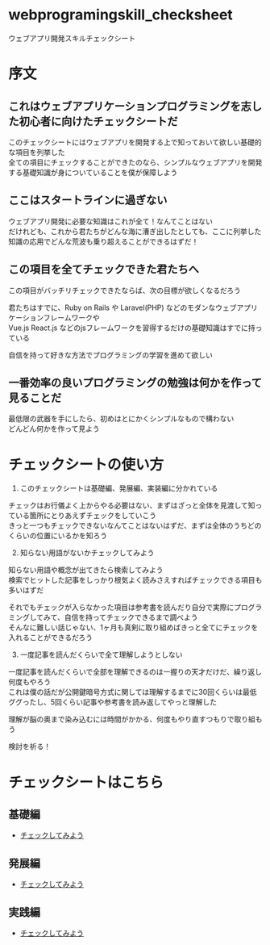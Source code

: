 # webprogramingskill_checksheet
ウェブアプリ開発スキルチェックシート

# 序文

## これはウェブアプリケーションプログラミングを志した初心者に向けたチェックシートだ  

このチェックシートにはウェブアプリを開発する上で知っておいて欲しい基礎的な項目を列挙した  
全ての項目にチェックすることができたのなら、シンプルなウェブアプリを開発する基礎知識が身についていることを僕が保障しよう  

## ここはスタートラインに過ぎない

ウェブアプリ開発に必要な知識はこれが全て！なんてことはない  
だけれども、これから君たちがどんな海に漕ぎ出したとしても、ここに列挙した知識の応用でどんな荒波も乗り超えることができるはずだ！  

## この項目を全てチェックできた君たちへ

この項目がバッチリチェックできたならば、次の目標が欲しくなるだろう  

君たちはすでに、Ruby on Rails や Laravel(PHP) などのモダンなウェブアプリケーションフレームワークや  
Vue.js React.js などのjsフレームワークを習得するだけの基礎知識はすでに持っている  

自信を持って好きな方法でプログラミングの学習を進めて欲しい  

## 一番効率の良いプログラミングの勉強は何かを作って見ることだ

最低限の武器を手にしたら、初めはとにかくシンプルなもので構わない  
どんどん何かを作って見よう

# チェックシートの使い方

1. このチェックシートは基礎編、発展編、実装編に分かれている

チェックはお行儀よく上からやる必要はない、まずはざっと全体を見渡して知っている箇所にとりあえずチェックをしていこう  
きっと一つもチェックできないなんてことはないはずだ、まずは全体のうちどのくらいの位置にいるかを知ろう  

2. 知らない用語がないかチェックしてみよう

知らない用語や概念が出てきたら検索してみよう  
検索でヒットした記事をしっかり根気よく読みさえすればチェックできる項目も多いはずだ  

それでもチェックが入らなかった項目は参考書を読んだり自分で実際にプログラミングしてみて、自信を持ってチェックできるまで調べよう  
そんなに難しい話じゃない、1ヶ月も真剣に取り組めばきっと全てにチェックを入れることができるだろう  

3. 一度記事を読んだくらいで全て理解しようとしない

一度記事を読んだくらいで全部を理解できるのは一握りの天才だけだ、繰り返し何度もやろう  
これは僕の話だが公開鍵暗号方式に関しては理解するまでに30回くらいは最低ググったし、5回くらい記事や参考書を読み返してやっと理解した  

理解が脳の奥まで染み込むには時間がかかる、何度もやり直すつもりで取り組もう

検討を祈る！

# チェックシートはこちら

## 基礎編
- [チェックしてみよう](https://github.com/x-hack-git/webprogramingskill_checksheet/blob/master/checksheet_basic.md)


## 発展編
- [チェックしてみよう](https://github.com/x-hack-git/webprogramingskill_checksheet/blob/master/checksheet_advanced.md)


## 実践編
- [チェックしてみよう](https://github.com/x-hack-git/webprogramingskill_checksheet/blob/master/checksheet_practice.md)
